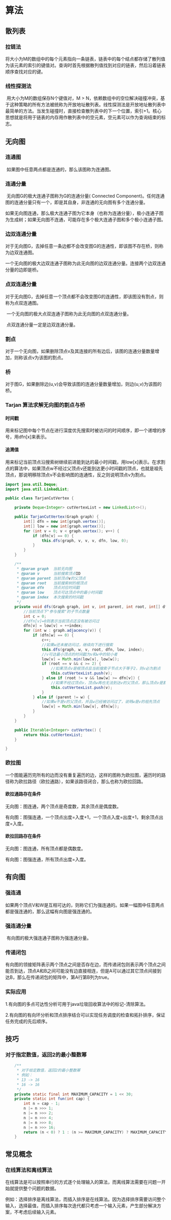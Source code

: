 # 算法

## 散列表

### 拉链法

​		将大小为M的数组中的每个元素指向一条链表，链表中的每个结点都存储了散列值为该元素的索引的键值对。
​		查询时首先根据散列值找到对应的链表，然后沿着链表顺序查找对应的键。

### 线性探测法

​		用大小为M的数组保存N个键值对，M > N，依赖数组中的空位解决碰撞冲突，基于这种策略的所有方法被统称为开放地址散列表。线性探测法是开放地址散列表中最简单的方法。
​		当发生碰撞时，直接检查散列表中的下一个位置，索引+1。核心思想就是将用于链表的内存用作散列表中的空元素，空元素可以作为查询结束的标志。

## 无向图

### 连通图

​		如果图中任意两点都是连通的，那么该图称为连通图。

### 连通分量

​		无向图G的极大连通子图称为G的连通分量( Connected Component)。任何连通图的连通分量只有一个，即是其自身，非连通的无向图有多个连通分量。

​		如果无向图连通，那么极大连通子图为它本身（也称为连通分量），极小连通子图为生成树；如果无向图不连通，可能存在多个极大连通子图和多个极小连通子图。

### 边双连通分量

​		对于无向图G，去掉任意一条边都不会改变图G的连通性，即该图不存在桥，则称为边双连通图。

​		一个无向图的极大边双连通子图称为此无向图的边双连通分量。连接两个边双连通分量的边即是桥。

### 点双连通分量

​		对于无向图G，去掉任意一个顶点都不会改变图G的连通性，即该图没有割点，则称为点双连通图。

​		一个无向图的极大点双连通子图称为此无向图的点双连通分量。

​		点双连通分量一定是边双连通分量。

### 割点

​		对于一个无向图，如果删除顶点v及其连接的所有边后，该图的连通分量数量增加，则称该点v为该图的割点。

### 桥

​		对于图G，如果删除边(u,v)会导致该图的连通分量数量增加，则边(u,v)为该图的桥。

### Tarjan 算法求解无向图的割点与桥

#### 		时间戳

​		用来标记图中每个节点在进行深度优先搜索时被访问的时间顺序，即一个递增的序号，用dfn[x]来表示。

#### 		追溯值

​		用来标记当前顶点沿搜索树继续前进能到达的最小时间戳，用low[x]表示。在求割点的算法中，如果顶点w不经过父顶点v还能到达更小时间戳的顶点，也就是祖先顶点，那说明移除顶点v不会影响图的连通性，反之则说明顶点v为割点。

```java
import java.util.Deque;
import java.util.LinkedList;

public class TarjanCutVertex {

    private Deque<Integer> cutVertexList = new LinkedList<>();

    public TarjanCutVertex(Graph graph) {
        int[] dfn = new int[graph.vertex()];
        int[] low = new int[graph.vertex()];
        for (int v = 0; v < graph.vertex(); v++) {
            if (dfn[v] == 0) {
                this.dfs(graph, v, v, v, dfn, low, 0);
            }
        }
    }

    /**
     * @param graph  当前无向图
     * @param v      当前搜索顶点ID
     * @param parent 当前顶点v的父顶点
     * @param root   当前搜索树的根顶点
     * @param dfn    顶点对应时间戳
     * @param low    顶点可达顶点中的最小时间戳
     * @param index  本次搜索的时间戳
     */
    private void dfs(Graph graph, int v, int parent, int root, int[] dfn, int[] low, int index) {
        //当前顶点下"参与搜索"的子节点数量
        int c = 0;
        //dfn[v]=0则表示当前顶点还没有被访问过
        dfn[v] = low[v] = ++index;
        for (int w : graph.adjacency(v)) {
            if (dfn[w] == 0) {
                c++;
                //如果w还未被访问过，继续向下进行搜索
                this.dfs(graph, w, v, root, dfn, low, index);
                //v可达最小顶点的时间戳为v和w中的较小者
                low[v] = Math.min(low[v], low[w]);
                if (root == v && c >= 2) {
                    //如果顶点v是根顶点且当前搜索子节点大于等于2，则v必为割点
                    this.cutVertexList.push(v);
                } else if (root != v && low[w] >= dfn[v]) {
                    //如果不经过顶点v，顶点w再也无法到达v的父顶点，那么顶点v是割点
                    this.cutVertexList.push(v);
                }
            } else if (parent != w) {
                //如果w不是v的父顶点，并且w已经被访问过了，说明w是v的祖先顶点
                low[v] = Math.min(low[v], dfn[w]);
            }
        }
    }

    public Iterable<Integer> cutVertex() {
        return this.cutVertexList;
    }

}
```

### 欧拉图

​		一个图能遍历完所有的边而没有重复遍历的边，这样的图称为欧拉图，遍历时的路径称为欧拉路径（欧拉通路），如果该路径闭合，那么也称为欧拉回路。

#### 欧拉通路存在条件

无向图：图连通，两个顶点是奇度数，其余顶点是偶度数。

有向图：图强连通，一个顶点出度=入度+1，一个顶点入度=出度+1，剩余顶点出度=入度。

#### 欧拉回路存在条件

无向图：图连通，所有顶点都是偶数度。

有向图：图强连通，所有顶点出度=入度。

## 有向图

### 强连通

​		如果两个顶点V和W是互相可达的，则称它们为强连通的。如果一幅图中任意两点都是强连通的，那么这幅有向图是强连通的。

### 强连通分量

​		有向图的极大强连通子图称为强连通分量。

### 传递闭包

​		有向图的领接矩阵表示两个顶点之间是否存在边，而传递闭包则表示两个顶点之间能否到达，顶点A和B之间可能没有边直接相连，但是A可以通过其它顶点间接到达B，那么在传递闭包的矩阵中，第A行第B列为true。

### 实际应用

​		1.有向图的多点可达性分析可用于java垃圾回收算法中的标记-清除算法。

​		2.有向图的有向环分析和顶点排序结合可以实现任务调度的检查和拓扑排序，保证任务完成的先后顺序。

## 技巧

### 对于指定数值，返回2的最小整数幂

```java
    /**
     * 对于给定数值，返回2的最小整数幂
     * 例如：
     * 13 -> 16
     * 16 -> 16
     */
    private static final int MAXIMUM_CAPACITY = 1 << 30;
    private static int fun(int cap) {
        int n = cap - 1;
        n |= n >>> 1;
        n |= n >>> 2;
        n |= n >>> 4;
        n |= n >>> 8;
        n |= n >>> 16;
        return (n < 0) ? 1 : (n >= MAXIMUM_CAPACITY) ? MAXIMUM_CAPACITY : n + 1;
    }
```

## 常见概念

### 在线算法和离线算法

​		在线算法是可以按照串行的方式逐个处理输入的算法，而离线算法需要在问题一开始就提供整个问题的数据。

​		例如：选择排序是离线算法，而插入排序是在线算法。因为选择排序需要访问整个输入，选择最值，而插入排序每次迭代都只考虑一个输入元素，产生部分解决方案，不考虑后续输入元素。

